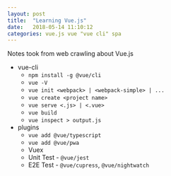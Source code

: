```yaml
---
layout: post
title:  "Learning Vue.js"
date:   2018-05-14 11:10:12
categories: vue.js vue "vue cli" spa
---
```

Notes took from web crawling about Vue.js

* vue-cli
    * `npm install -g @vue/cli`
    * `vue -V`
    * `vue init <webpack> | <webpack-simple> | ...`
    * `vue create <project name>`
    * `vue serve <.js> | <.vue>`
    * `vue build`
    * `vue inspect > output.js`
* plugins
    * `vue add @vue/typescript`
    * `vue add @vue/pwa`
    * Vuex
    * Unit Test - `@vue/jest`
    * E2E Test - `@vue/cupress`, `@vue/nightwatch`
    